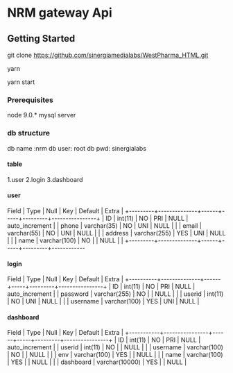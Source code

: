 

# NRM gateway Api

## Getting Started

git clone https://github.com/sinergiamedialabs/WestPharma_HTML.git

yarn

yarn start

### Prerequisites
node 9.0.*
mysql server

### db structure
db name :nrm
db user: root
db pwd: sinergialabs

#### table
1.user
2.login
3.dashboard

#### user
Field   | Type         | Null | Key | Default | Extra          |
+---------+--------------+------+-----+---------+----------------+
| ID      | int(11)      | NO   | PRI | NULL    | auto_increment |
| phone   | varchar(35)  | NO   | UNI | NULL    |                |
| email   | varchar(55)  | NO   | UNI | NULL    |                |
| address | varchar(255) | YES  | UNI | NULL    |                |
| name    | varchar(100) | NO   |     | NULL    |                |
+---------+--------------+------+-----+---------+------------

#### login
Field    | Type         | Null | Key | Default | Extra          |
+----------+--------------+------+-----+---------+----------------+
| ID       | int(11)      | NO   | PRI | NULL    | auto_increment |
| password | varchar(255) | NO   |     | NULL    |                |
| userid   | int(11)      | NO   | UNI | NULL    |                |
| username | varchar(100) | YES  | UNI | NULL    |         

#### dashboard

Field     | Type           | Null | Key | Default | Extra          |
+-----------+----------------+------+-----+---------+----------------+
| ID        | int(11)        | NO   | PRI | NULL    | auto_increment |
| userid    | int(11)        | NO   |     | NULL    |                |
| username  | varchar(100)   | NO   |     | NULL    |                |
| env       | varchar(100)   | YES  |     | NULL    |                |
| name      | varchar(100)   | YES  |     | NULL    |                |
| dashboard | varchar(10000) | YES  |     | NULL    |                

